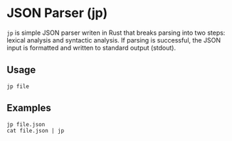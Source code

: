 # JSON Parser (jp)

`jp` is simple JSON parser writen in Rust that breaks parsing into two steps: lexical analysis and syntactic analysis. If parsing is successful, the JSON input is formatted and written to standard output (stdout).

## Usage
```
jp file
```

## Examples
```
jp file.json
cat file.json | jp
```
